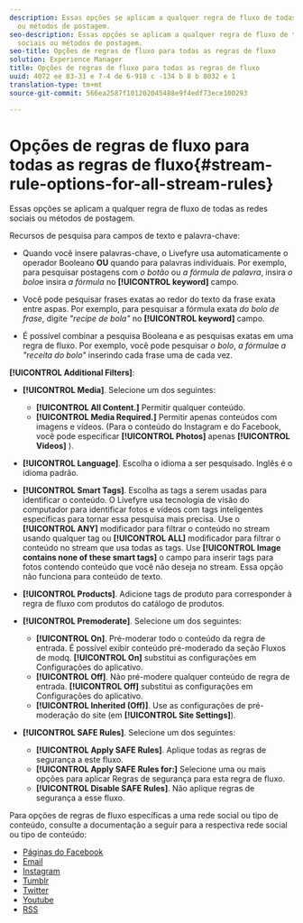 ```yaml
---
description: Essas opções se aplicam a qualquer regra de fluxo de todas as redes sociais
  ou métodos de postagem.
seo-description: Essas opções se aplicam a qualquer regra de fluxo de todas as redes
  sociais ou métodos de postagem.
seo-title: Opções de regras de fluxo para todas as regras de fluxo
solution: Experience Manager
title: Opções de regras de fluxo para todas as regras de fluxo
uuid: 4072 ee 83-31 e 7-4 de 6-918 c -134 b 8 b 8032 e 1
translation-type: tm+mt
source-git-commit: 566ea2587f101202045488e9f4edf73ece100293

---
```



# Opções de regras de fluxo para todas as regras de fluxo{#stream-rule-options-for-all-stream-rules}

Essas opções se aplicam a qualquer regra de fluxo de todas as redes sociais ou métodos de postagem.

Recursos de pesquisa para campos de texto e palavra-chave:

* Quando você insere palavras-chave, o Livefyre usa automaticamente o operador Booleano **OU** quando para palavras individuais. Por exemplo, para pesquisar postagens com *o botão* ou *a fórmula de palavra*, insira *o bolo*e insira *a fórmula* no **[!UICONTROL keyword]** campo.

* Você pode pesquisar frases exatas ao redor do texto da frase exata entre aspas. Por exemplo, para pesquisar a fórmula exata *do bolo de frase*, digite *"recipe de bola"* no **[!UICONTROL keyword]** campo.

* É possível combinar a pesquisa Booleana e as pesquisas exatas em uma regra de fluxo. Por exemplo, você pode pesquisar *o bolo*, *a fórmula*e *a "receita do bolo"* inserindo cada frase uma de cada vez.

**[!UICONTROL Additional Filters]**:

* **[!UICONTROL Media]**. Selecione um dos seguintes:

   * **[!UICONTROL All Content.]** Permitir qualquer conteúdo.
   * **[!UICONTROL Media Required.]** Permitir apenas conteúdos com imagens e vídeos. (Para o conteúdo do Instagram e do Facebook, você pode especificar **[!UICONTROL Photos]** apenas **[!UICONTROL Videos]** ).

* **[!UICONTROL Language]**. Escolha o idioma a ser pesquisado. Inglês é o idioma padrão.
* **[!UICONTROL Smart Tags]**. Escolha as tags a serem usadas para identificar o conteúdo. O Livefyre usa tecnologia de visão do computador para identificar fotos e vídeos com tags inteligentes específicas para tornar essa pesquisa mais precisa. Use o **[!UICONTROL ANY]** modificador para filtrar o conteúdo no stream usando qualquer tag ou **[!UICONTROL ALL]** modificador para filtrar o conteúdo no stream que usa todas as tags. Use **[!UICONTROL Image contains none of these smart tags]** o campo para inserir tags para fotos contendo conteúdo que você não deseja no stream. Essa opção não funciona para conteúdo de texto.

* **[!UICONTROL Products]**. Adicione tags de produto para corresponder à regra de fluxo com produtos do catálogo de produtos.
* **[!UICONTROL Premoderate]**. Selecione um dos seguintes:

   * **[!UICONTROL On]**. Pré-moderar todo o conteúdo da regra de entrada. É possível exibir conteúdo pré-moderado da seção Fluxos de modq. **[!UICONTROL On]** substitui as configurações em Configurações do aplicativo.
   * **[!UICONTROL Off]**. Não pré-modere qualquer conteúdo de regra de entrada. **[!UICONTROL Off]** substitui as configurações em Configurações do aplicativo.
   * **[!UICONTROL Inherited (Off)]**. Use as configurações de pré-moderação do site (em **[!UICONTROL Site Settings]**).

* **[!UICONTROL SAFE Rules]**. Selecione um dos seguintes:
   * **[!UICONTROL Apply SAFE Rules]**. Aplique todas as regras de segurança a este fluxo.
   * **[!UICONTROL Apply SAFE Rules for:]** Selecione uma ou mais opções para aplicar Regras de segurança para esta regra de fluxo.
   * **[!UICONTROL Disable SAFE Rules]**. Não aplique regras de segurança a esse fluxo.

Para opções de regras de fluxo específicas a uma rede social ou tipo de conteúdo, consulte a documentação a seguir para a respectiva rede social ou tipo de conteúdo:

* [Páginas do Facebook](../c-streams/c-facebook-page-rules.md#c_facebook_page_rules)
* [Email](../c-streams/c-email-rules.md#c_email_rules)
* [Instagram](../c-streams/c-instagram-rules.md#c_instagram_rules)
* [Tumblr](../c-streams/c-tumblr-rules.md#c_tumblr_rules)
* [Twitter](../c-streams/c-twitter-rules.md#c_twitter_rules)
* [Youtube](../c-streams/c-youtube-rules/c-youtube-rules.md#c_youtube_rules)
* [RSS](../c-streams/c-rss-rules-streams.md#c_rss_rules_streams)
